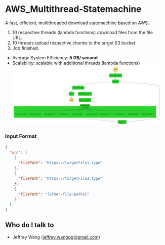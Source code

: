 # AWS_Multithread-Statemachine
A fast, efficient, multithreaded download statemachine based on AWS.
1. 10 respective threads (lambda functions) download files from the file URL.
2. 10 threads upload respective chunks to the target S3 bucket.
3. Job finished.
* Average System Efficiency: **5 GB/ second**
* Scalability: scalable with additional threads (lambda functions)
![statemachine_graph.png](src/statemachine/statemachine_graph.png)
### Input Format
```json
{
  "src": [
    {
      "filePath": "https://targetFile1.type"
    },
    {
      "filePath": "https://targetFile2.type"
    },
    {
      "filePath": "{other-file-paths}"
    }
  ]
}
```
## Who do I talk to <a name = "author"></a>
- Jeffrey Wang (jeffrey.wanggg@gmail.com)


